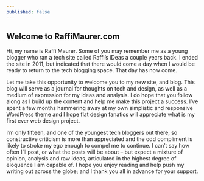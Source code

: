```yaml
---
published: false
---
```


## Welcome to RaffiMaurer.com

Hi, my name is Raffi Maurer. Some of you may remember me as a young blogger who ran a tech site called Raffi’s iDeas a couple years back. I ended the site in 2011, but indicated that there would come a day when I would be ready to return to the tech blogging space. That day has now come.

Let me take this opportunity to welcome you to my new site, and blog. This blog will serve as a journal for thoughts on tech and design, as well as a medium of expression for my ideas and analysis. I do hope that you follow along as I build up the content and help me make this project a success. I’ve spent a few months hammering away at my own simplistic and responsive WordPress theme and I hope flat design fanatics will appreciate what is my first ever web design project.

I’m only fifteen, and one of the youngest tech bloggers out there, so constructive criticism is more than appreciated and the odd compliment is likely to stroke my ego enough to compel me to continue. I can’t say how often I’ll post, or what the posts will be about – but expect a mixture of opinion, analysis and raw ideas, articulated in the highest degree of eloquence I am capable of. I hope you enjoy reading and help push my writing out across the globe; and I thank you all in advance for your support.
